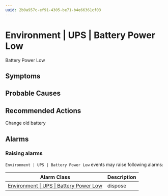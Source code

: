 ```yaml
---
uuid: 2b0a957c-ef91-4305-be71-b4e66361cf03
---
```

# Environment | UPS | Battery Power Low

Battery Power Low

## Symptoms

## Probable Causes

## Recommended Actions

Change old battery

## Alarms

### Raising alarms

`Environment | UPS | Battery Power Low` events may raise following alarms:

| Alarm Class                                                                                                      | Description |
| ---------------------------------------------------------------------------------------------------------------- | ----------- |
| [Environment \| UPS \| Battery Power Low](../../../alarm-classes-reference/environment/ups/battery-power-low.md) | dispose     |

